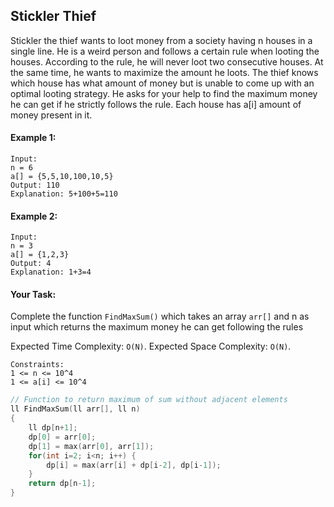 ## Stickler Thief

Stickler the thief wants to loot money from a society having n houses in a single line. He is a weird person and follows a certain rule when looting the houses. According to the rule, he will never loot two consecutive houses. At the same time, he wants to maximize the amount he loots. The thief knows which house has what amount of money but is unable to come up with an optimal looting strategy. He asks for your help to find the maximum money he can get if he strictly follows the rule. Each house has a[i] amount of money present in it.

#### Example 1:

```
Input:
n = 6
a[] = {5,5,10,100,10,5}
Output: 110
Explanation: 5+100+5=110
```

#### Example 2:

```
Input:
n = 3
a[] = {1,2,3}
Output: 4
Explanation: 1+3=4
```

#### Your Task:

Complete the function `FindMaxSum()` which takes an array `arr[]` and n as input which returns the maximum money he can get following the rules

Expected Time Complexity: `O(N)`.
Expected Space Complexity: `O(N)`.

```
Constraints:
1 <= n <= 10^4
1 <= a[i] <= 10^4
```

```c++
// Function to return maximum of sum without adjacent elements
ll FindMaxSum(ll arr[], ll n)
{
    ll dp[n+1];
    dp[0] = arr[0];
    dp[1] = max(arr[0], arr[1]);
    for(int i=2; i<n; i++) {
        dp[i] = max(arr[i] + dp[i-2], dp[i-1]);
    }
    return dp[n-1];
}
```
